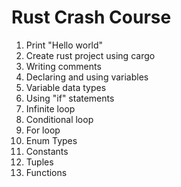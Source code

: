 # Rust Crash Course
1. Print "Hello world"
2. Create rust project using cargo
3. Writing comments
4. Declaring and using variables
5. Variable data types
6. Using "if" statements
7. Infinite loop
8. Conditional loop
9. For loop
10. Enum Types
11. Constants
12. Tuples
13. Functions